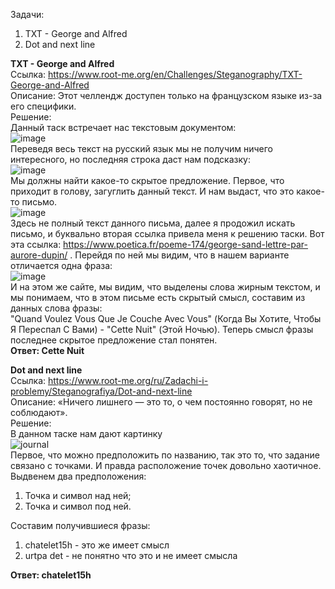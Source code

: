 Задачи:
1. TXT - George and Alfred
2. Dot and next line

**TXT - George and Alfred**  
Ссылка: https://www.root-me.org/en/Challenges/Steganography/TXT-George-and-Alfred  
Описание: Этот челлендж доступен только на французском языке из-за его специфики.  
Решение:  
Данный таск встречает нас текстовым документом:  
![image](https://github.com/MysterYXY01/B-gD-ck/assets/60554866/0da60414-7b9b-466c-8377-8e9adaa54886)  
Переведя весь текст на русский язык мы не получим ничего интересного, но последняя строка даст нам подсказку:  
![image](https://github.com/MysterYXY01/B-gD-ck/assets/60554866/41b2ef9b-834c-4331-aa1c-4279913f5c4f)  
Мы должны найти какое-то скрытое предложение. Первое, что приходит в голову, загуглить данный текст. И нам выдаст, что это какое-то письмо.   
![image](https://github.com/MysterYXY01/B-gD-ck/assets/60554866/3dc057d8-e9d8-4415-b4c9-fca782104f2f)  
Здесь не полный текст данного письма, далее я продожил искать письмо, и буквально вторая ссылка привела меня к решению таски. Вот эта ссылка: https://www.poetica.fr/poeme-174/george-sand-lettre-par-aurore-dupin/ . Перейдя по ней мы видим, что в нашем варианте отличается одна фраза:  
![image](https://github.com/MysterYXY01/B-gD-ck/assets/60554866/b09f7c26-0ee0-450d-bfed-619903c3d310)  
И на этом же сайте, мы видим, что выделены слова жирным текстом, и мы понимаем, что в этом письме есть скрытый смысл, составим из данных слова фразы:  
"Quand Voulez Vous Que Je Couche Avec Vous" (Когда Вы Хотите, Чтобы Я Переспал С Вами) - "Cette Nuit" (Этой Ночью). Теперь смысл фразы последнее скрытое предложение стал понятен.  
**Ответ: Cette Nuit**  

**Dot and next line**  
Ссылка: https://www.root-me.org/ru/Zadachi-i-problemy/Steganografiya/Dot-and-next-line    
Описание: «Ничего лишнего — это то, о чем постоянно говорят, но не соблюдают».    
Решение:  
В данном таске нам дают картинку  
![journal](https://github.com/MysterYXY01/B-gD-ck/assets/60554866/e8dbd4c7-5446-4594-83a2-5de7cba58fb4)  
Первое, что можно предположить по названию, так это то, что задание связано с точками. И правда расположение точек довольно хаотичное. Выдвенем два предположения:  
1. Точка и символ над ней;
2. Точка и символ под ней.  

Составим получившиеся фразы:  
1. chatelet15h - это же имеет смысл
2. urtpa det  - не понятно что это и не имеет смысла  

**Ответ: chatelet15h**

